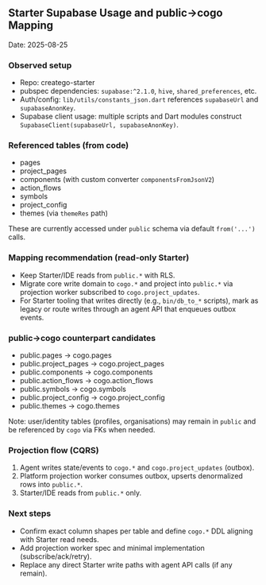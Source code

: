 ## Starter Supabase Usage and public→cogo Mapping

Date: 2025-08-25

### Observed setup
- Repo: creatego-starter
- pubspec dependencies: `supabase:^2.1.0`, `hive`, `shared_preferences`, etc.
- Auth/config: `lib/utils/constants_json.dart` references `supabaseUrl` and `supabaseAnonKey`.
- Supabase client usage: multiple scripts and Dart modules construct `SupabaseClient(supabaseUrl, supabaseAnonKey)`.

### Referenced tables (from code)
- pages
- project_pages
- components (with custom converter `componentsFromJsonV2`)
- action_flows
- symbols
- project_config
- themes (via `themeRes` path)

These are currently accessed under `public` schema via default `from('...')` calls.

### Mapping recommendation (read-only Starter)
- Keep Starter/IDE reads from `public.*` with RLS.
- Migrate core write domain to `cogo.*` and project into `public.*` via projection worker subscribed to `cogo.project_updates`.
- For Starter tooling that writes directly (e.g., `bin/db_to_*` scripts), mark as legacy or route writes through an agent API that enqueues outbox events.

### public→cogo counterpart candidates
- public.pages → cogo.pages
- public.project_pages → cogo.project_pages
- public.components → cogo.components
- public.action_flows → cogo.action_flows
- public.symbols → cogo.symbols
- public.project_config → cogo.project_config
- public.themes → cogo.themes

Note: user/identity tables (profiles, organisations) may remain in `public` and be referenced by `cogo` via FKs when needed.

### Projection flow (CQRS)
1) Agent writes state/events to `cogo.*` and `cogo.project_updates` (outbox).
2) Platform projection worker consumes outbox, upserts denormalized rows into `public.*`.
3) Starter/IDE reads from `public.*` only.

### Next steps
- Confirm exact column shapes per table and define `cogo.*` DDL aligning with Starter read needs.
- Add projection worker spec and minimal implementation (subscribe/ack/retry). 
- Replace any direct Starter write paths with agent API calls (if any remain).


